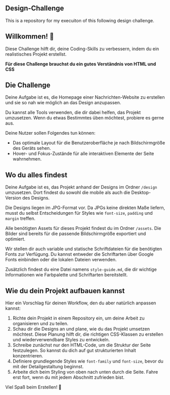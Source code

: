 ## Design-Challenge

This is a repository for my execuiton of this following design challenge.

##

## Willkommen! 👋

Diese Challenge hilft dir, deine Coding-Skills zu verbessern, indem du ein realistisches Projekt erstellst.

**Für diese Challenge brauchst du ein gutes Verständnis von HTML und CSS**

## Die Challenge

Deine Aufgabe ist es, die Homepage einer Nachrichten-Website zu erstellen und sie so nah wie möglich an das Design anzupassen.

Du kannst alle Tools verwenden, die dir dabei helfen, das Projekt umzusetzen. Wenn du etwas Bestimmtes üben möchtest, probiere es gerne aus.

Deine Nutzer sollen Folgendes tun können:

- Das optimale Layout für die Benutzeroberfläche je nach Bildschirmgröße des Geräts sehen.
- Hover- und Fokus-Zustände für alle interaktiven Elemente der Seite wahrnehmen.

## Wo du alles findest

Deine Aufgabe ist es, das Projekt anhand der Designs im Ordner `/design` umzusetzen. Dort findest du sowohl die mobile als auch die Desktop-Version des Designs.

Die Designs liegen im JPG-Format vor. Da JPGs keine direkten Maße liefern, musst du selbst Entscheidungen für Styles wie `font-size`, `padding` und `margin` treffen.

Alle benötigten Assets für dieses Projekt findest du im Ordner `/assets`. Die Bilder sind bereits für die passende Bildschirmgröße exportiert und optimiert.

Wir stellen dir auch variable und statische Schriftdateien für die benötigten Fonts zur Verfügung. Du kannst entweder die Schriftarten über Google Fonts einbinden oder die lokalen Dateien verwenden.

Zusätzlich findest du eine Datei namens `style-guide.md`, die dir wichtige Informationen wie Farbpalette und Schriftarten bereitstellt.

## Wie du dein Projekt aufbauen kannst

Hier ein Vorschlag für deinen Workflow, den du aber natürlich anpassen kannst:

1. Richte dein Projekt in einem Repository ein, um deine Arbeit zu organisieren und zu teilen.
2. Schau dir die Designs an und plane, wie du das Projekt umsetzen möchtest. Diese Planung hilft dir, die richtigen CSS-Klassen zu erstellen und wiederverwendbare Styles zu entwickeln.
3. Schreibe zunächst nur den HTML-Code, um die Struktur der Seite festzulegen. So kannst du dich auf gut strukturierten Inhalt konzentrieren.
4. Definiere grundlegende Styles wie `font-family` und `font-size`, bevor du mit der Detailgestaltung beginnst.
5. Arbeite dich beim Styling von oben nach unten durch die Seite. Fahre erst fort, wenn du mit jedem Abschnitt zufrieden bist.

Viel Spaß beim Erstellen! 🚀
